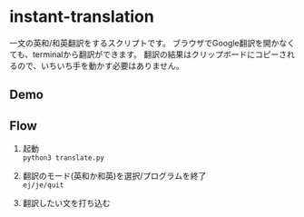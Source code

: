 # instant-translation
一文の英和/和英翻訳をするスクリプトです。
ブラウザでGoogle翻訳を開かなくても、terminalから翻訳ができます。
翻訳の結果はクリップボードにコピーされるので、いちいち手を動かす必要はありません。

## Demo

## Flow
1. 起動<br>
`python3 translate.py`

2. 翻訳のモード(英和か和英)を選択/プログラムを終了<br>
`ej/je/quit`

3. 翻訳したい文を打ち込む<br>
